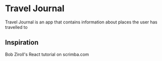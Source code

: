 # Travel Journal

Travel Journal is an app that contains information about places the user has travelled to

## Inspiration

Bob Ziroll's React tutorial on scrimba.com